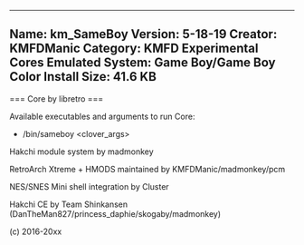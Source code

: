-----------------------
Name: km_SameBoy
Version: 5-18-19
Creator: KMFDManic
Category: KMFD Experimental Cores
Emulated System: Game Boy/Game Boy Color
Install Size: 41.6 KB
-----------------------
=== Core by libretro ===

Available executables and arguments to run Core:
- /bin/sameboy <rom> <clover_args>

Hakchi module system by madmonkey

RetroArch Xtreme + HMODS maintained by KMFDManic/madmonkey/pcm

NES/SNES Mini shell integration by Cluster

Hakchi CE by Team Shinkansen (DanTheMan827/princess_daphie/skogaby/madmonkey)

(c) 2016-20xx
